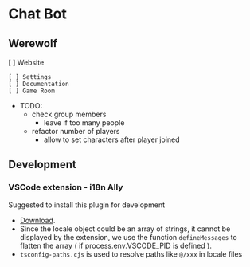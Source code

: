 # Chat Bot

## Werewolf

[ ] Website

    [ ] Settings
    [ ] Documentation
    [ ] Game Room

- TODO:
  - check group members
    - leave if too many people
  - refactor number of players
    - allow to set characters after player joined

## Development

### VSCode extension - i18n Ally

Suggested to install this plugin for development

- [Download](https://marketplace.visualstudio.com/items?itemName=lokalise.i18n-ally).
- Since the locale object could be an array of strings, it cannot be displayed by the extension, we use the function `defineMessages` to flatten the array ( if process.env.VSCODE_PID is defined ).
- `tsconfig-paths.cjs` is used to resolve paths like `@/xxx` in locale files
